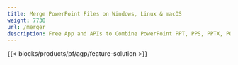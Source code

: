 ```yaml
---
title: Merge PowerPoint Files on Windows, Linux & macOS 
weight: 7730
url: /merger
description: Free App and APIs to Combine PowerPoint PPT, PPS, PPTX, POTX, PPSX, PPTM, PPSM, POTM, ODP & OTP
---
```


{{< blocks/products/pf/agp/feature-solution >}} 


